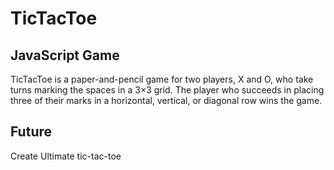 # TicTacToe
## JavaScript Game
TicTacToe is a paper-and-pencil game for two players, X and O, who take turns marking the spaces in a 3×3 grid. The player who succeeds in placing three of their marks in a horizontal, vertical, or diagonal row wins the game.
## Future
Create Ultimate tic-tac-toe

